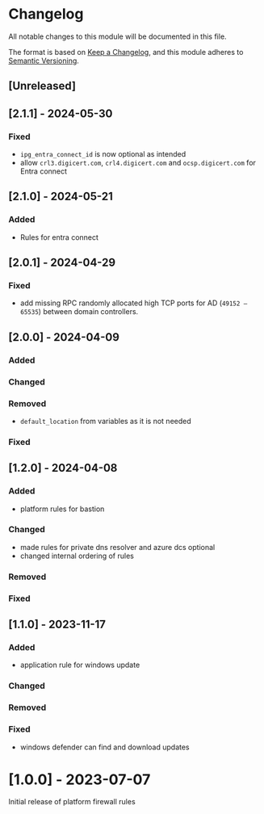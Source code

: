 # Changelog

All notable changes to this module will be documented in this file.

The format is based on [Keep a Changelog](https://keepachangelog.com/en/1.1.0/),
and this module adheres to [Semantic Versioning](https://semver.org/spec/v2.0.0.html).

## [Unreleased]

## [2.1.1] - 2024-05-30

### Fixed

- `ipg_entra_connect_id` is now optional as intended
- allow `crl3.digicert.com`, `crl4.digicert.com` and `ocsp.digicert.com` for Entra connect

## [2.1.0] - 2024-05-21

### Added
- Rules for entra connect

## [2.0.1] - 2024-04-29

### Fixed
- add missing RPC randomly allocated high TCP ports for AD (`49152 – 65535`) between domain controllers.

## [2.0.0] - 2024-04-09

### Added

### Changed

### Removed
- `default_location` from variables as it is not needed

### Fixed

## [1.2.0] - 2024-04-08

### Added
- platform rules for bastion

### Changed
- made rules for private dns resolver and azure dcs optional
- changed internal ordering of rules

### Removed

### Fixed


## [1.1.0] - 2023-11-17

### Added

- application rule for windows update

### Changed

### Removed

### Fixed

- windows defender can find and download updates

# [1.0.0] - 2023-07-07

Initial release of platform firewall rules
